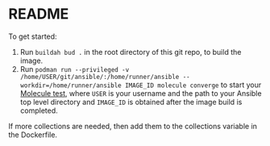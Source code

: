 # README
To get started:

1) Run `buildah bud .` in the root directory of this git repo, to build the image.
2) Run `podman run --privileged -v /home/USER/git/ansible/:/home/runner/ansible --workdir=/home/runner/ansible IMAGE_ID molecule converge` to start your [Molecule test](https://ansible.readthedocs.io/projects/molecule/getting-started/), where `USER` is your username and the path to your Ansible top level directory and `IMAGE_ID` is obtained after the image build is completed.

If more collections are needed, then add them to the collections variable in the Dockerfile.
